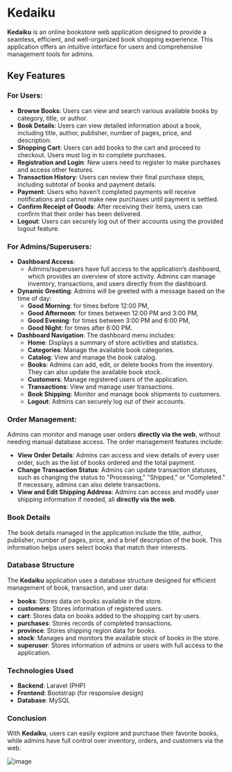 # Kedaiku

**Kedaiku** is an online bookstore web application designed to provide a seamless, efficient, and well-organized book shopping experience. This application offers an intuitive interface for users and comprehensive management tools for admins.

## Key Features

### For Users:
- **Browse Books**: Users can view and search various available books by category, title, or author.
- **Book Details**: Users can view detailed information about a book, including title, author, publisher, number of pages, price, and description.
- **Shopping Cart**: Users can add books to the cart and proceed to checkout. Users must log in to complete purchases.
- **Registration and Login**: New users need to register to make purchases and access other features.
- **Transaction History**: Users can review their final purchase steps, including subtotal of books and payment details.
- **Payment**: Users who haven’t completed payments will receive notifications and cannot make new purchases until payment is settled.
- **Confirm Receipt of Goods**: After receiving their items, users can confirm that their order has been delivered.
- **Logout**: Users can securely log out of their accounts using the provided logout feature.

### For Admins/Superusers:
- **Dashboard Access**: 
  - Admins/superusers have full access to the application’s dashboard, which provides an overview of store activity. Admins can manage inventory, transactions, and users directly from the dashboard.
- **Dynamic Greeting**: Admins will be greeted with a message based on the time of day:
  - **Good Morning**: for times before 12:00 PM,
  - **Good Afternoon**: for times between 12:00 PM and 3:00 PM,
  - **Good Evening**: for times between 3:00 PM and 6:00 PM,
  - **Good Night**: for times after 6:00 PM.
- **Dashboard Navigation**: The dashboard menu includes:
  - **Home**: Displays a summary of store activities and statistics.
  - **Categories**: Manage the available book categories.
  - **Catalog**: View and manage the book catalog.
  - **Books**: Admins can add, edit, or delete books from the inventory. They can also update the available book stock.
  - **Customers**: Manage registered users of the application.
  - **Transactions**: View and manage user transactions.
  - **Book Shipping**: Monitor and manage book shipments to customers.
  - **Logout**: Admins can securely log out of their accounts.

### Order Management:
Admins can monitor and manage user orders **directly via the web**, without needing manual database access. The order management features include:
  - **View Order Details**: Admins can access and view details of every user order, such as the list of books ordered and the total payment.
  - **Change Transaction Status**: Admins can update transaction statuses, such as changing the status to "Processing," "Shipped," or "Completed." If necessary, admins can also delete transactions.
  - **View and Edit Shipping Address**: Admins can access and modify user shipping information if needed, all **directly via the web**.

### Book Details
The book details managed in the application include the title, author, publisher, number of pages, price, and a brief description of the book. This information helps users select books that match their interests.

### Database Structure
The **Kedaiku** application uses a database structure designed for efficient management of book, transaction, and user data:
- **books**: Stores data on books available in the store.
- **customers**: Stores information of registered users.
- **cart**: Stores data on books added to the shopping cart by users.
- **purchases**: Stores records of completed transactions.
- **province**: Stores shipping region data for books.
- **stock**: Manages and monitors the available stock of books in the store.
- **superuser**: Stores information of admins or users with full access to the application.

### Technologies Used
- **Backend**: Laravel (PHP)
- **Frontend**: Bootstrap (for responsive design)
- **Database**: MySQL

### Conclusion
With **Kedaiku**, users can easily explore and purchase their favorite books, while admins have full control over inventory, orders, and customers via the web.

![image](https://github.com/user-attachments/assets/cb52456d-0ff2-428d-acb6-64ea3ac3e473)

